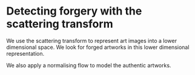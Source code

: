 # Detecting forgery with the scattering transform

We use the scattering transform to represent art images into a lower dimensional space. We look for forged artworks in this lower dimensional representation.

We also apply a normalising flow to model the authentic artworks.
